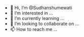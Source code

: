 - 👋 Hi, I’m @Sudhanshumewati
- 👀 I’m interested in ...
- 🌱 I’m currently learning ...
- 💞️ I’m looking to collaborate on ...
- 📫 How to reach me ...

<!---
Sudhanshumewati/Sudhanshumewati is a ✨ special ✨ repository because its `README.md` (this file) appears on your GitHub profile.
You can click the Preview link to take a look at your changes.
--->
